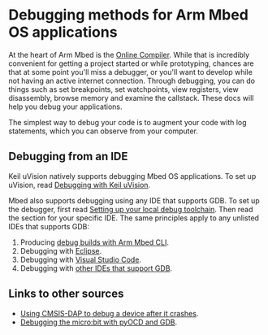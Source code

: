 # Debugging methods for Arm Mbed OS applications

At the heart of Arm Mbed is the [Online Compiler](../build-tools/mbed-online-compiler.html). While that is incredibly convenient for getting a project started or while prototyping, chances are that at some point you'll miss a debugger, or you'll want to develop while not having an active internet connection. Through debugging, you can do things such as set breakpoints, set watchpoints, view registers, view disassembly, browse memory and examine the callstack. These docs will help you debug your applications.

The simplest way to debug your code is to augment your code with log statements, which you can observe from your computer.

## Debugging from an IDE

Keil uVision natively supports debugging Mbed OS applications. To set up uVision, read [Debugging with Keil uVision](../debug-test/keil-uvision.html).

Mbed also supports debugging using any IDE that supports GDB. To set up the debugger, first read [Setting up your local debug toolchain](../debug-test/setting-up-a-local-debug-toolchain.html). Then read the section for your specific IDE. The same principles apply to any unlisted IDEs that supports GDB:

1. Producing [debug builds with Arm Mbed CLI](../program-setup/debug-builds-cli.html).
1. Debugging with [Eclipse](../debug-test/third-party-tools.html).
1. Debugging with [Visual Studio Code](../debug-test/visual-studio-code.html).
1. Debugging with [other IDEs that support GDB](../debug-test/index.html).

## Links to other sources

- [Using CMSIS-DAP to debug a device after it crashes](https://os.mbed.com/blog/entry/Post-mortem-debugging-with-ARM-mbed/).
- [Debugging the micro:bit with pyOCD and GDB](../debug-test/debug-microbit.html).
